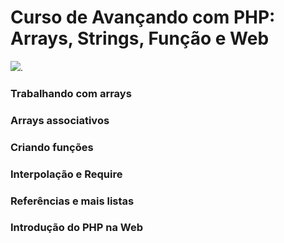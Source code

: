 # Curso de Avançando com PHP: Arrays, Strings, Função e Web
![](https://www.alura.com.br/assets/api/share/curso-php-arrays-strings-funcoes.png).

### Trabalhando com arrays

### Arrays associativos
### Criando funções
### Interpolação e Require
### Referências e mais listas
### Introdução do PHP na Web

